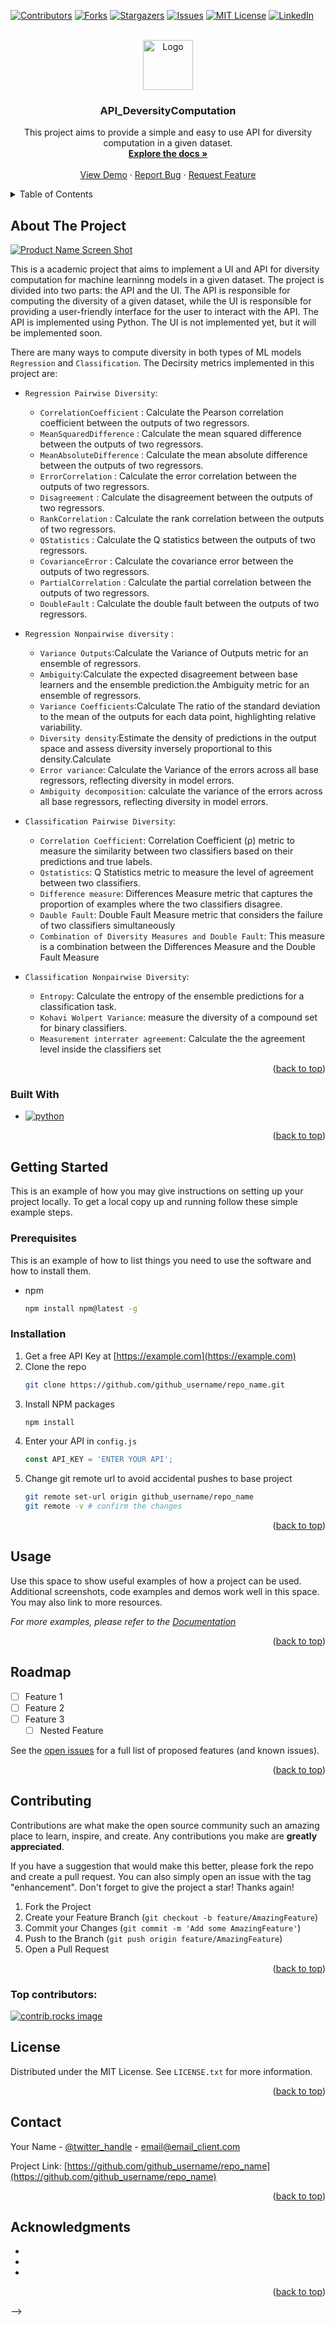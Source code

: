 <!-- Improved compatibility of back to top link: See: https://github.com/othneildrew/Best-README-Template/pull/73 -->
<a id="readme-top"></a>
<!--
*** Thanks for checking out the Best-README-Template. If you have a suggestion
*** that would make this better, please fork the repo and create a pull request
*** or simply open an issue with the tag "enhancement".
*** Don't forget to give the project a star!
*** Thanks again! Now go create something AMAZING! :D
-->



<!-- PROJECT SHIELDS -->
<!--
*** I'm using markdown "reference style" links for readability.
*** Reference links are enclosed in brackets [ ] instead of parentheses ( ).
*** See the bottom of this document for the declaration of the reference variables
*** for contributors-url, forks-url, etc. This is an optional, concise syntax you may use.
*** https://www.markdownguide.org/basic-syntax/#reference-style-links
-->
[![Contributors][contributors-shield]][contributors-url]
[![Forks][forks-shield]][forks-url]
[![Stargazers][stars-shield]][stars-url]
[![Issues][issues-shield]][issues-url]
[![MIT License][license-shield]][license-url]
[![LinkedIn][linkedin-shield]][linkedin-url]



<!-- PROJECT LOGO -->
<br />
<div align="center">
  <a href="https://github.com/scohail/API_DeversityComputation">
    <img src="images/logo.png" alt="Logo" width="80" height="80">
  </a>

<h3 align="center">API_DeversityComputation</h3>

  <p align="center">
    This project aims to provide a simple and easy to use API for diversity computation in a given dataset. 
    <br />
    <a href="https://github.com/scohail/API_DiversityComputation"><strong>Explore the docs »</strong></a>
    <br />
    <br />
    <a href="https://github.com/scohail/API_DiversityComputation">View Demo</a>
    ·
    <a href="https://github.com/scohail/API_DiversityComputation/issues/new?labels=bug&template=bug-report---.md">Report Bug</a>
    ·
    <a href="https://github.com/scohail/API_DiversityComputation/issues/new?labels=enhancement&template=feature-request---.md">Request Feature</a>
  </p>
</div>



<!-- TABLE OF CONTENTS -->
<details>
  <summary>Table of Contents</summary>
  <ol>
    <li>
      <a href="#about-the-project">About The Project</a>
      <ul>
        <li><a href="#built-with">Built With</a></li>
      </ul>
    </li>
    <li>
      <a href="#getting-started">Getting Started</a>
      <ul>
        <li><a href="#prerequisites">Prerequisites</a></li>
        <li><a href="#installation">Installation</a></li>
      </ul>
    </li>
    <li><a href="#usage">Usage</a></li>
    <li><a href="#roadmap">Roadmap</a></li>
    <li><a href="#contributing">Contributing</a></li>
    <li><a href="#license">License</a></li>
    <li><a href="#contact">Contact</a></li>
    <li><a href="#acknowledgments">Acknowledgments</a></li>
  </ol>
</details>



<!-- ABOUT THE PROJECT -->
## About The Project

[![Product Name Screen Shot][product-screenshot]](https://example.com)


This is a academic project that aims to implement a UI and API for diversity computation for machine learninng models in a given dataset. The project is divided into two parts: the API and the UI. The API is responsible for computing the diversity of a given dataset, while the UI is responsible for providing a user-friendly interface for the user to interact with the API. The API is implemented using Python. The UI is not implemented yet, but it will be implemented soon.

There are many ways to compute diversity in both types of ML models `Regression` and `Classification`. The Decirsity metrics implemented in this project are:
* `Regression Pairwise Diversity`:
  * `CorrelationCoefficient` : Calculate the Pearson correlation coefficient between the outputs of two regressors.
  * `MeanSquaredDifference` : Calculate the mean squared difference between the outputs of two regressors.
  * `MeanAbsoluteDifference` : Calculate the mean absolute difference between the outputs of two regressors.
  * `ErrorCorrelation` : Calculate the error correlation between the outputs of two regressors.
  * `Disagreement` : Calculate the disagreement between the outputs of two regressors.
  * `RankCorrelation` : Calculate the rank correlation between the outputs of two regressors.
  * `QStatistics` : Calculate the Q statistics between the outputs of two regressors.
  * `CovarianceError` : Calculate the covariance error between the outputs of two regressors.
  * `PartialCorrelation` : Calculate the partial correlation between the outputs of two regressors. 
  * `DoubleFault` : Calculate the double fault between the outputs of two regressors.

* `Regression Nonpairwise diversity` :
  * `Variance Outputs`:Calculate the Variance of Outputs metric for an ensemble of regressors.
  * `Ambiguity`:Calculate the expected disagreement between base learners and the ensemble prediction.the Ambiguity metric for an ensemble of regressors.
  * `Variance Coefficients`:Calculate The ratio of the standard deviation to the mean of the outputs for each data point, highlighting relative variability.
  * `Diversity density`:Estimate the density of predictions in the output space and assess diversity inversely proportional to this density.Calculate
  * `Error variance`: Calculate the Variance of the errors across all base regressors, reflecting diversity in model errors.
  * `Ambiguity decomposition`: calculate the variance of the errors across all base regressors, reflecting diversity in model errors.

* `Classification Pairwise Diversity`:
  * `Correlation Coefficient`: Correlation Coefficient (ρ) metric to measure the similarity between two classifiers based on their predictions and true labels.
  * `Qstatistics`: Q Statistics metric to measure the level of agreement between two classifiers.
  * `Difference measure`: Differences Measure metric that captures the proportion of examples where the two classifiers disagree.
  * `Dauble Fault`: Double Fault Measure metric that considers the failure of two classifiers simultaneously
  * `Combination of Diversity Measures and Double Fault`: This measure is a combination between the Differences Measure and the Double Fault Measure 

* `Classification Nonpairwise Diversity`:
  * `Entropy`: Calculate the entropy of the ensemble predictions for a classification task.
  * `Kohavi Wolpert Variance`: measure the diversity of a compound set for binary classifiers.
  * `Measurement interrater agreement`: Calculate the the agreement level inside the classifiers set


<p align="right">(<a href="#readme-top">back to top</a>)</p>



### Built With

* [![python][python.org]][python-url]


<p align="right">(<a href="#readme-top">back to top</a>)</p>


<!-- §§§§§§§§§§§§§§§§§§§§§§§§§§§§§§§§§§§§§§§§§§§§§§§§§§§§§§§§§§§§§§§§§§§§§§§§§§§§§§§§§§§§§§§§§§§§§§§§§§§§§§§§ -->


<!-- 
<!-- GETTING STARTED -->

## Getting Started

This is an example of how you may give instructions on setting up your project locally.
To get a local copy up and running follow these simple example steps.

### Prerequisites

This is an example of how to list things you need to use the software and how to install them.
* npm
  ```sh
  npm install npm@latest -g
  ```

### Installation

1. Get a free API Key at [https://example.com](https://example.com)
2. Clone the repo
   ```sh
   git clone https://github.com/github_username/repo_name.git
   ```
3. Install NPM packages
   ```sh
   npm install
   ```
4. Enter your API in `config.js`
   ```js
   const API_KEY = 'ENTER YOUR API';
   ```
5. Change git remote url to avoid accidental pushes to base project
   ```sh
   git remote set-url origin github_username/repo_name
   git remote -v # confirm the changes
   ```

<p align="right">(<a href="#readme-top">back to top</a>)</p>



<!-- USAGE EXAMPLES -->
## Usage

Use this space to show useful examples of how a project can be used. Additional screenshots, code examples and demos work well in this space. You may also link to more resources.

_For more examples, please refer to the [Documentation](https://example.com)_

<p align="right">(<a href="#readme-top">back to top</a>)</p>



<!-- ROADMAP -->
## Roadmap

- [ ] Feature 1
- [ ] Feature 2
- [ ] Feature 3
    - [ ] Nested Feature

See the [open issues](https://github.com/github_username/repo_name/issues) for a full list of proposed features (and known issues).

<p align="right">(<a href="#readme-top">back to top</a>)</p>



<!-- CONTRIBUTING -->
## Contributing

Contributions are what make the open source community such an amazing place to learn, inspire, and create. Any contributions you make are **greatly appreciated**.

If you have a suggestion that would make this better, please fork the repo and create a pull request. You can also simply open an issue with the tag "enhancement".
Don't forget to give the project a star! Thanks again!

1. Fork the Project
2. Create your Feature Branch (`git checkout -b feature/AmazingFeature`)
3. Commit your Changes (`git commit -m 'Add some AmazingFeature'`)
4. Push to the Branch (`git push origin feature/AmazingFeature`)
5. Open a Pull Request

<p align="right">(<a href="#readme-top">back to top</a>)</p>

### Top contributors:

<a href="https://github.com/github_username/repo_name/graphs/contributors">
  <img src="https://contrib.rocks/image?repo=github_username/repo_name" alt="contrib.rocks image" />
</a>



<!-- LICENSE -->
## License

Distributed under the MIT License. See `LICENSE.txt` for more information.

<p align="right">(<a href="#readme-top">back to top</a>)</p>



<!-- CONTACT -->
## Contact

Your Name - [@twitter_handle](https://twitter.com/twitter_handle) - email@email_client.com

Project Link: [https://github.com/github_username/repo_name](https://github.com/github_username/repo_name)

<p align="right">(<a href="#readme-top">back to top</a>)</p>



<!-- ACKNOWLEDGMENTS -->
## Acknowledgments

* []()
* []()
* []()

<p align="right">(<a href="#readme-top">back to top</a>)</p> -->

<!-- §§§§§§§§§§§§§§§§§§§§§§§§§§§§§§§§§§§§§§§§§§§§§§§§§§§§§§§§§§§§§§§§§§§§§§§§§§§§§§§§§§§§§§§§§§§§§§§§§§§§§§§§ -->









<!-- MARKDOWN LINKS & IMAGES -->
<!-- https://www.markdownguide.org/basic-syntax/#reference-style-links -->
[contributors-shield]: https://img.shields.io/github/contributors/github_username/repo_name.svg?style=for-the-badge
[contributors-url]: https://github.com/github_username/repo_name/graphs/contributors
[forks-shield]: https://img.shields.io/github/forks/github_username/repo_name.svg?style=for-the-badge
[forks-url]: https://github.com/github_username/repo_name/network/members
[stars-shield]: https://img.shields.io/github/stars/github_username/repo_name.svg?style=for-the-badge
[stars-url]: https://github.com/github_username/repo_name/stargazers
[issues-shield]: https://img.shields.io/github/issues/github_username/repo_name.svg?style=for-the-badge
[issues-url]: https://github.com/github_username/repo_name/issues
[license-shield]: https://img.shields.io/github/license/github_username/repo_name.svg?style=for-the-badge
[license-url]: https://github.com/github_username/repo_name/blob/master/LICENSE.txt
[linkedin-shield]: https://img.shields.io/badge/-LinkedIn-black.svg?style=for-the-badge&logo=linkedin&colorB=555
[linkedin-url]: https://linkedin.com/in/linkedin_username
[product-screenshot]: images/screenshot.png
[Next.js]: https://img.shields.io/badge/next.js-000000?style=for-the-badge&logo=nextdotjs&logoColor=white
[Next-url]: https://nextjs.org/
[React.js]: https://img.shields.io/badge/React-20232A?style=for-the-badge&logo=react&logoColor=61DAFB
[React-url]: https://reactjs.org/
[Vue.js]: https://img.shields.io/badge/Vue.js-35495E?style=for-the-badge&logo=vuedotjs&logoColor=4FC08D
[Vue-url]: https://vuejs.org/
[Angular.io]: https://img.shields.io/badge/Angular-DD0031?style=for-the-badge&logo=angular&logoColor=white
[Angular-url]: https://angular.io/
[Svelte.dev]: https://img.shields.io/badge/Svelte-4A4A55?style=for-the-badge&logo=svelte&logoColor=FF3E00
[Svelte-url]: https://svelte.dev/
[Laravel.com]: https://img.shields.io/badge/Laravel-FF2D20?style=for-the-badge&logo=laravel&logoColor=white
[Laravel-url]: https://laravel.com
[Bootstrap.com]: https://img.shields.io/badge/Bootstrap-563D7C?style=for-the-badge&logo=bootstrap&logoColor=white
[Bootstrap-url]: https://getbootstrap.com
[JQuery.com]: https://img.shields.io/badge/jQuery-0769AD?style=for-the-badge&logo=jquery&logoColor=white
[JQuery-url]: https://jquery.com 
[python.org]: https://img.shields.io/badge/Python-3776AB?style=for-the-badge&logo=python&logoColor=white
[python-url]: https://www.python.org/
